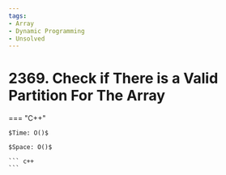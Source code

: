```yaml
---
tags:
- Array
- Dynamic Programming
- Unsolved
---
```



# 2369. Check if There is a Valid Partition For The Array

=== "C++"

    $Time: O()$

    $Space: O()$

    ``` c++
    ```